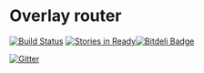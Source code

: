 # Overlay router

[![Build Status](https://travis-ci.org/elmo-net/overlay-routing.svg)](https://travis-ci.org/elmo-net/overlay-routing) [![Stories in Ready](https://badge.waffle.io/elmo-net/overlay-routing.svg?label=ready&title=Ready)](http://waffle.io/elmo-net/overlay-routing)[![Bitdeli Badge](https://d2weczhvl823v0.cloudfront.net/elmo-net/overlay-routing/trend.png)](https://bitdeli.com/free "Bitdeli Badge")

[![Gitter](https://badges.gitter.im/Join%20Chat.svg)](https://gitter.im/elmo-net/overlay-routing?utm_source=badge&utm_medium=badge&utm_campaign=pr-badge)
